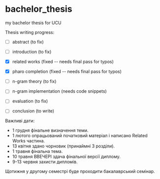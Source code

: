 # bachelor_thesis
my bachelor thesis for UCU

Thesis writing progress:

- [ ] abstract (to fix)
- [ ] introduction (to fix)
- [x] related works (fixed -- needs final pass for typos)
- [x] pharo completion (fixed -- needs final pass for typos)
- [ ] n-gram theory (to fix)
- [ ] n-gram implementation (needs code snippets)
- [ ] evaluation (to fix)
- [ ] conclusion (to write)


Важливі дати:

- 1 грудня фінальне визначення теми.
- 1 лютого опрацьований початковий матеріал і написано Related Works частина.
- 13 квітня здано чорновик (принаймні 3 розділи).
- 1 травня фінальна тема.
- 10 травня ВВЕЧЕРІ здача фінальної версії диплому.
- 9-13 червня захисти дипломів.

Щотижня у другому семестрі буде проходити бакалаврський семінар.
